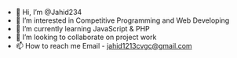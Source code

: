 - 👋 Hi, I’m @Jahid234
- 👀 I’m interested in Competitive Programming and Web Developing
- 🌱 I’m currently learning JavaScript & PHP
- 💞️ I’m looking to collaborate on project work
- 📫 How to reach me Email - jahid1213cvgc@gmail.com

<!---
Jahid234/Jahid234 is a ✨ special ✨ repository because its `README.md` (this file) appears on your GitHub profile.
You can click the Preview link to take a look at your changes.
--->
